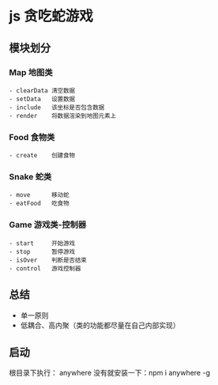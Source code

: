 # js 贪吃蛇游戏

## 模块划分

### Map 地图类

    - clearData 清空数据
    - setData   设置数据
    - include   该坐标是否包含数据
    - render    将数据渲染到地图元素上

### Food 食物类

    - create    创建食物

### Snake 蛇类

    - move      移动蛇
    - eatFood   吃食物

### Game 游戏类-控制器

    - start     开始游戏
    - stop      暂停游戏
    - isOver    判断是否结束
    - control   游戏控制器

## 总结

-   单一原则
-   低耦合、高内聚（类的功能都尽量在自己内部实现）

## 启动

根目录下执行： anywhere
没有就安装一下：npm i anywhere -g
